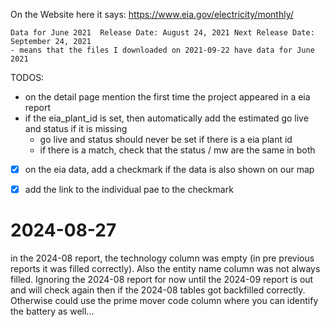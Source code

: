 

On the Website  here it says: https://www.eia.gov/electricity/monthly/

```
Data for June 2021	Release Date: August 24, 2021 Next Release Date: September 24, 2021 
- means that the files I downloaded on 2021-09-22 have data for June 2021

```

TODOS:
- on the detail page mention the first time the project appeared in a eia report
- if the eia_plant_id is set, then automatically add the estimated go live and status if it is missing
  - go live and status should never be set if there is a eia plant id
  - if there is a match, check that the status / mw are the same in both 

- [x] on the eia data, add a checkmark if the data is also shown on our map
- [x] add the link to the individual pae to the checkmark


# 2024-08-27 

in the 2024-08 report, the technology column was empty (in pre previous reports it was filled correctly). 
Also the entity name column was not always filled. 
Ignoring the 2024-08 report for now until the 2024-09 report is out and will check again then if the 2024-08 tables got backfilled correctly. 
Otherwise could use the prime mover code column where you can identify the battery as well...


